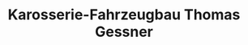 ---
title: "Karosserie-Fahrzeugbau Thomas Gessner"
url: /klipphausen/karosserie-fahrzeugbau-thomas-gessner/
shop: Autowerkstatt
---